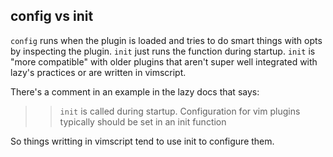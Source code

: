 

## config vs init

`config` runs when the plugin is loaded and tries to do smart things with opts by inspecting the plugin. `init` just runs the function during startup. `init` is "more compatible" with older plugins that aren't super well integrated with lazy's practices or are written in vimscript.

There's a comment in an example in the lazy docs that says:

>> `init` is called during startup. Configuration for vim plugins typically should be set in an init function

So things writting in vimscript tend to use init to configure them.
